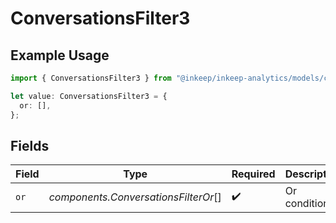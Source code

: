 # ConversationsFilter3

## Example Usage

```typescript
import { ConversationsFilter3 } from "@inkeep/inkeep-analytics/models/components";

let value: ConversationsFilter3 = {
  or: [],
};
```

## Fields

| Field                                | Type                                 | Required                             | Description                          |
| ------------------------------------ | ------------------------------------ | ------------------------------------ | ------------------------------------ |
| `or`                                 | *components.ConversationsFilterOr*[] | :heavy_check_mark:                   | Or condition                         |
